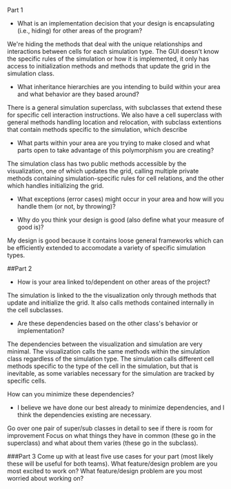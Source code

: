 Part 1
* What is an implementation decision that your design is encapsulating (i.e., hiding) for other areas of the program? 

We're hiding the methods that deal with the unique relationships and interactions between cells for each simulation type.
The GUI doesn't know the specific rules of the simulation or how it is implemented, it only has access to initialization methods
and methods that update the grid in the simulation class. 
 
* What inheritance hierarchies are you intending to build within your area and what behavior are they based around?

There is a general simulation superclass, with subclasses that extend these for specific cell interaction instructions.
We also have a cell superclass with general methods handling location and relocation, with subclass extentions that contain
methods specific to the simulation, which describe  
 

 
* What parts within your area are you trying to make closed and what parts open to take advantage of this polymorphism you are creating?

The simulation class has two public methods accessible by the visualization, one of which updates the grid, calling multiple 
private methods containing simulation-specific rules for cell relations, and the other which handles initializing the grid. 

* What exceptions (error cases) might occur in your area and how will you handle them (or not, by throwing)?

* Why do you think your design is good (also define what your measure of good is)?

My design is good because it contains loose general frameworks which can be efficiently extended to accomodate a variety of 
specific simulation types. 

##Part 2
* How is your area linked to/dependent on other areas of the project?

The simulation is linked to the the visualization only through methods that update and initialize the grid. It also calls 
methods contained internally in the cell subclasses.

* Are these dependencies based on the other class's behavior or implementation?

The dependencies between the visualization and simulation are very minimal. The visualization calls the same methods within the 
simulation class regardless of the simulation type. The simulation calls different cell methods specific to the type of the 
cell in the simulation, but that is inevitable, as some variables necessary for the simulation 
are tracked by specific cells. 

How can you minimize these dependencies?

* I believe we have done our best already to minimize dependencies, and I think the dependencies existing are necessary.


Go over one pair of super/sub classes in detail to see if there is room for improvement 
Focus on what things they have in common (these go in the superclass) and what about them varies (these go in the subclass).


###Part 3
Come up with at least five use cases for your part (most likely these will be useful for both teams).
What feature/design problem are you most excited to work on?
What feature/design problem are you most worried about working on?